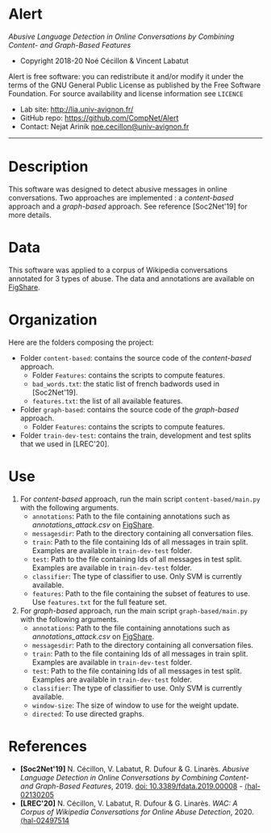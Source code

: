 Alert
=======
*Abusive Language Detection in Online Conversations by Combining Content- and Graph-Based Features*

* Copyright 2018-20 Noé Cécillon & Vincent Labatut

Alert is free software: you can redistribute it and/or modify it under the terms of the GNU General Public License as published by the Free Software Foundation. For source availability and license information see `LICENCE`

* Lab site: http://lia.univ-avignon.fr/
* GitHub repo: https://github.com/CompNet/Alert
* Contact: Nejat Arinik <noe.cecillon@univ-avignon.fr>

-----------------------------------------------------------------------

# Description
This software was designed to detect abusive messages in online conversations. Two approaches are implemented : a *content-based* approach and a *graph-based* approach. See reference [Soc2Net'19] for more details.

# Data
This software was applied to a corpus of Wikipedia conversations annotated for 3 types of abuse. The data and annotations are available on [FigShare](https://figshare.com/articles/Wikipedia_Abusive_Conversations/11299118).

# Organization
Here are the folders composing the project:
* Folder `content-based`: contains the source code of the *content-based* approach.
    * Folder `Features`: contains the scripts to compute features.
    * `bad_words.txt`: the static list of french badwords used in [Soc2Net'19].
    * `features.txt`: the list of all available features.
* Folder `graph-based`: contains the source code of the *graph-based* approach.
    * Folder `Features`: contains the scripts to compute features.
* Folder `train-dev-test`: contains the train, development and test splits that we used in [LREC'20].


# Use
1. For *content-based* approach, run the main script `content-based/main.py` with the following arguments.
    * `annotations`: Path to the file containing annotations such as *annotations_attack.csv* on [FigShare](https://figshare.com/articles/Wikipedia_Abusive_Conversations/11299118).
    * `messagesdir`: Path to the directory containing all conversation files.
    * `train`: Path to the file containing Ids of all messages in train split. Examples are available in `train-dev-test` folder.
    * `test`: Path to the file containing Ids of all messages in test split. Examples are available in `train-dev-test` folder.
    * `classifier`: The type of classifier to use. Only SVM is currently available.
    * `features`: Path to the file containing the subset of features to use. Use `features.txt` for the full feature set.
2. For *graph-based* approach, run the main script `graph-based/main.py` with the following arguments.
    * `annotations`: Path to the file containing annotations such as *annotations_attack.csv* on [FigShare](https://figshare.com/articles/Wikipedia_Abusive_Conversations/11299118).
    * `messagesdir`: Path to the directory containing all conversation files.
    * `train`: Path to the file containing Ids of all messages in train split. Examples are available in `train-dev-test` folder.
    * `test`: Path to the file containing Ids of all messages in test split. Examples are available in `train-dev-test` folder.
    * `classifier`: The type of classifier to use. Only SVM is currently available.
    * `window-size`: The size of window to use for the weight update.
    * `directed`: To use directed graphs.



# References
* **[Soc2Net'19]** N. Cécillon, V. Labatut, R. Dufour & G. Linarès. *Abusive Language Detection in Online Conversations by Combining Content- and Graph-Based Features*, 2019. [doi: 10.3389/fdata.2019.00008](https://doi.org/10.3389/fdata.2019.00008) - [⟨hal-02130205](https://hal.archives-ouvertes.fr/hal-02130205)
* **[LREC'20]** N. Cécillon, V. Labatut, R. Dufour & G. Linarès. *WAC: A Corpus of Wikipedia Conversations for Online Abuse Detection*, 2020. [⟨hal-02497514](https://hal.archives-ouvertes.fr/hal-02497514)
